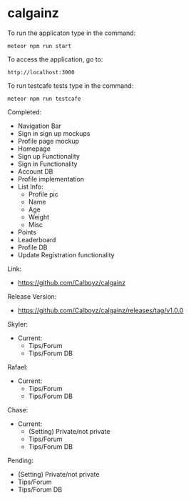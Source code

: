 # calgainz

To run the applicaton type in the command:
```
meteor npm run start
```

To access the application, go to:
```
http://localhost:3000
```

To run testcafe tests type in the command:
```
meteor npm run testcafe
```
Completed:
- Navigation Bar
- Sign in sign up mockups
- Profile page mockup
- Homepage
- Sign up Functionality
- Sign in Functionality
- Account DB
- Profile implementation
- List Info:
  - Profile pic
  - Name
  - Age
  - Weight
  - Misc
- Points
- Leaderboard
- Profile DB
- Update Registration functionality

Link:
- https://github.com/Calboyz/calgainz

Release Version:
- https://github.com/Calboyz/calgainz/releases/tag/v1.0.0

Skyler:
- Current:
  - Tips/Forum
  - Tips/Forum DB

Rafael:
- Current:
  - Tips/Forum
  - Tips/Forum DB

Chase:
- Current:
  - (Setting) Private/not private
  - Tips/Forum
  - Tips/Forum DB

Pending:
- (Setting) Private/not private
- Tips/Forum
- Tips/Forum DB
